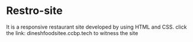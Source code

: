 # Restro-site
It is a responsive restaurant site developed by using HTML and CSS.
click the link: dineshfoodsitee.ccbp.tech to witness the site
